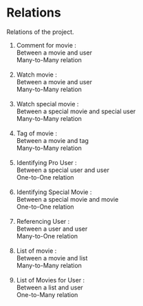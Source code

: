 # Relations

Relations of the project.

<ol>
    <li>
        Comment for movie :<br />
        Between a movie and user <br />
        Many-to-Many relation <br /><br />   
    </li>
    <li>
        Watch movie :<br />
        Between a movie and user <br />
        Many-to-Many relation <br /><br />     
    </li>
    <li>
        Watch special movie :<br />
        Between a special movie and special user <br />
        Many-to-Many relation <br /><br />     
    </li>
    <li>
        Tag of movie :<br />
        Between a movie and tag <br />
        Many-to-Many relation  <br /><br />    
    </li>
    <li>
        Identifying Pro User :<br />
        Between a special user and user <br />
        One-to-One relation <br /><br />     
    </li>    
    <li>
        Identifying Special Movie :<br />
        Between a special movie and movie <br />
        One-to-One relation  <br /><br />    
    </li>
    <li>
        Referencing User :<br />
        Between a user and user <br />
        Many-to-One relation   <br /><br />   
    </li>
    <li>
        List of movie :<br />
        Between a movie and list <br />
        Many-to-Many relation   <br /><br />  
    </li>
    <li>
        List of Movies for User :<br />
        Between a list and user <br />
        One-to-Many relation      
    </li>
</ol>